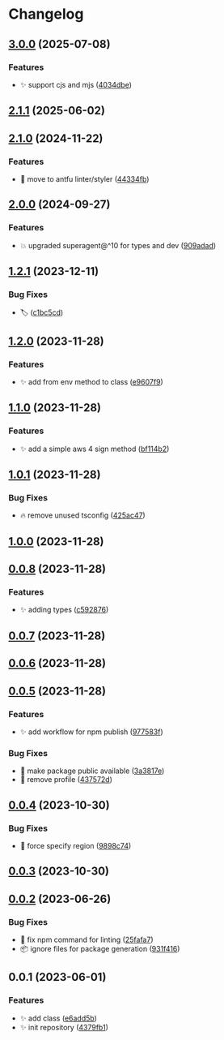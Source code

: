 # Changelog

## [3.0.0](https://github.com/certible/superagent-aws-sign/compare/v2.1.1...v3.0.0) (2025-07-08)

### Features

* :sparkles: support cjs and mjs ([4034dbe](https://github.com/certible/superagent-aws-sign/commit/4034dbefa62479934f8748e2665cc74d0211d79e))

## [2.1.1](https://github.com/certible/superagent-aws-sign/compare/v2.1.0...v2.1.1) (2025-06-02)

## [2.1.0](https://github.com/certible/superagent-aws-sign/compare/v2.0.0...v2.1.0) (2024-11-22)

### Features

* :rotating_light: move to antfu linter/styler ([44334fb](https://github.com/certible/superagent-aws-sign/commit/44334fbca2ddf8e17eea89956821932acbc0a4f9))

## [2.0.0](https://github.com/certible/superagent-aws-sign/compare/v1.2.1...v2.0.0) (2024-09-27)

### Features

* :boom: upgraded superagent@^10 for types and dev ([909adad](https://github.com/certible/superagent-aws-sign/commit/909adadcde920b34d491c3f22859074735da3abb))

## [1.2.1](https://github.com/certible/superagent-aws-sign/compare/v1.2.0...v1.2.1) (2023-12-11)

### Bug Fixes

* :label: ([c1bc5cd](https://github.com/certible/superagent-aws-sign/commit/c1bc5cdb0995b78b4c1d95c6156ff685c2d7097e))

## [1.2.0](https://github.com/certible/superagent-aws-sign/compare/v1.1.0...v1.2.0) (2023-11-28)

### Features

* :sparkles: add from env method to class ([e9607f9](https://github.com/certible/superagent-aws-sign/commit/e9607f9ea4b4bd505ba334dfa8c1f72fcc0dae08))

## [1.1.0](https://github.com/certible/superagent-aws-sign/compare/v1.0.1...v1.1.0) (2023-11-28)

### Features

* :sparkles: add a simple aws 4 sign method ([bf114b2](https://github.com/certible/superagent-aws-sign/commit/bf114b2f5050e81a2ef1d9ad3f6e8de3ce625f84))

## [1.0.1](https://github.com/certible/superagent-aws-sign/compare/v1.0.0...v1.0.1) (2023-11-28)

### Bug Fixes

* :fire: remove unused tsconfig ([425ac47](https://github.com/certible/superagent-aws-sign/commit/425ac47eee3ae4816164f20b406806c850618c11))

## [1.0.0](https://github.com/certible/superagent-aws-sign/compare/v0.0.8...v1.0.0) (2023-11-28)

## [0.0.8](https://github.com/certible/superagent-aws-sign/compare/v0.0.7...v0.0.8) (2023-11-28)

### Features

* :sparkles: adding types ([c592876](https://github.com/certible/superagent-aws-sign/commit/c59287661c328d02c6d0e2455b32ddcc4dcd44cd))

## [0.0.7](https://github.com/certible/superagent-aws-sign/compare/v0.0.6...v0.0.7) (2023-11-28)

## [0.0.6](https://github.com/certible/superagent-aws-sign/compare/v0.0.5...v0.0.6) (2023-11-28)

## [0.0.5](https://github.com/certible/superagent-aws-sign/compare/v0.0.4...v0.0.5) (2023-11-28)

### Features

* :sparkles: add workflow for npm publish ([977583f](https://github.com/certible/superagent-aws-sign/commit/977583fa380c505706a9db15b74857421f6ce797))

### Bug Fixes

* :bug: make package public available ([3a3817e](https://github.com/certible/superagent-aws-sign/commit/3a3817e77e14d74b3215805e8d3b81bddfe9460b))
* :bug: remove profile ([437572d](https://github.com/certible/superagent-aws-sign/commit/437572d0cf76dc9b96edc653da159655774e76b4))

## [0.0.4](https://github.com/certible/superagent-aws-sign/compare/v0.0.3...v0.0.4) (2023-10-30)

### Bug Fixes

* :bug: force specify region ([9898c74](https://github.com/certible/superagent-aws-sign/commit/9898c7449399a2f8ccb852ab8343d021a97cb4a6))

## [0.0.3](https://github.com/certible/superagent-aws-sign/compare/v0.0.2...v0.0.3) (2023-10-30)

## [0.0.2](https://github.com/certible/superagent-aws-sign/compare/v0.0.1...v0.0.2) (2023-06-26)

### Bug Fixes

* :bug: fix npm command for linting ([25fafa7](https://github.com/certible/superagent-aws-sign/commit/25fafa7e0e42bfed3aea09b0797f97ad3b252074))
* :package: ignore files for package generation ([931f416](https://github.com/certible/superagent-aws-sign/commit/931f416fd38dfdbbd0c6b43562a51306a833f047))

## 0.0.1 (2023-06-01)

### Features

* :sparkles: add class ([e6add5b](https://github.com/certible/superagent-aws-sign/commit/e6add5b0916be968ec529e8b8d884bd5e0632fa1))
* :sparkles: init repository ([4379fb1](https://github.com/certible/superagent-aws-sign/commit/4379fb12784696b501dba9c49b84b5bd1cf02755))
